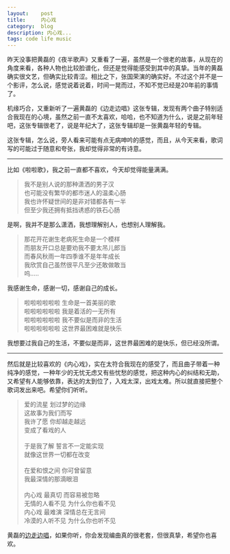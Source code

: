 ```yaml
---
layout:    post
title:     内心戏
category:  blog
description: 内心戏...
tags: code life music
---
```

昨天没事把黄磊的《夜半歌声》又重看了一遍，虽然是一个很老的故事，从现在的角度来看，各种人物也比较脸谱化，但还是觉得能感受到其中的真挚。当年的黄磊确实很文艺，但确实比较青涩。相比之下，张国荣演的确实好。不过这个并不是一个影评，怎么说，感觉说着说着，时间一晃而过，不知不觉已经是20年前的事情了。

机缘巧合，又重新听了一遍黄磊的《边走边唱》这张专辑，发现有两个曲子特别适合我现在的心境，虽然之前一直不太喜欢，哈哈，也不知道为什么，说是之前年轻吧，这张专辑很老了，说是年纪大了，这张专辑却是一张黄磊年轻的专辑。

这张专辑，怎么说，旁人看来可能有点无病呻吟的感觉，而且，从今天来看，歌词写的可能过于随意和夸张，我却觉得非常的有诗意。

----

比如《啦啦歌》，我之前一直都不喜欢，今天却觉得能量满满。

> 我不是别人说的那种潇洒的男子汉<br>
> 也可能没有繁华的都市迷人的温柔心肠<br>
> 我也许怀疑世间的是非对错都各有一半<br>
> 但至少我还拥有抵挡诱惑的铁石心肠<br>

是啊，我并不是那么潇洒，我想理解别人，也想别人理解我。

> 那花开花谢生老病死生命是一个模样<br>
> 而朋友开口总是要劝我不要太吊儿郎当<br>
> 而春风秋雨一年四季谁不是年年成长<br>
> 我欣赏自己虽然很平凡至少还敢做敢当<br>
> 呜.....<br>

我感谢生命，感谢一切，感谢自己的成长。

> 啦啦啦啦啦啦 生命是一首美丽的歌<br>
> 啦啦啦啦啦啦 我是着活的一无所有<br>
> 啦啦啦啦啦啦 我不要似是而非的生活<br>
> 啦啦啦啦啦啦 这世界最困难就是快乐<br>

我想要过我自己的生活，不要似是而非，这世界最困难的是快乐，但已经没所谓。

----

然后就是比较喜欢的《内心戏》，实在太符合我现在的感受了，而且曲子带着一种纯净的感觉，一种年少的无忧无虑又有些忧愁的感觉，把这种内心的纠结和无助，又希望有人能够依靠，表达的太到位了，入戏太深，出戏太难。所以就直接把整个歌词发出来吧。希望你们听听。

> 爱的流星 划过梦的边缘<br>
> 这故事为我们而写<br>
> 我许了愿 你却越走越远<br>
> 变成了看戏的人<br>
> <br>
> 于是我了解 誓言不一定能实现<br>
> 就像这世界一切都在改变<br>
> <br>
> 在爱和恨之间 你可曾留意<br>
> 我最深情的那滴眼泪<br>
> <br>
> 内心戏 最真切 而容易被忽略<br>
> 无情的人看不见 为什么你也看不见<br>
> 内心戏 最难演 深情总在无言间<br>
> 冷漠的人听不见 为什么你也听不见<br>

黄磊的[边走边唱](http://www.xiami.com/album/1690)，如果你听，你会发现编曲真的很老套，但很真挚，希望你也喜欢。